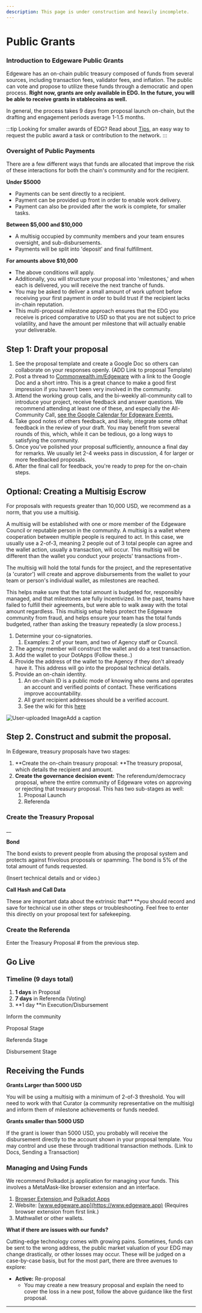 ```yaml
---
description: This page is under construction and heavily incomplete.
---
```


# Public Grants

### Introduction to Edgeware Public Grants

Edgeware has an on-chain public treasury composed of funds from several sources, including transaction fees, validator fees, and inflation. The public can vote and propose to utilize these funds through a democratic and open process. **Right now, grants are only available in EDG. In the future, you will be able to receive grants in stablecoins as well.**

In general, the process takes 9 days from proposal launch on-chain, but the drafting and engagement periods average 1-1.5 months.

:::tip
Looking for smaller awards of EDG? Read about [Tips,](../edgeware-stack/economics/treasury/tipping-function.md) an easy way to request the public award a task or contribution to the network.
:::

### Oversight of Public Payments

There are a few different ways that funds are allocated that improve the risk of these interactions for both the chain's community and for the recipient.

**Under $5000**

- Payments can be sent directly to a recipient.
- Payment can be provided up front in order to enable work delivery.
- Payment can also be provided after the work is complete, for smaller tasks.

**Between $5,000 and $10,000**

- A multisig occupied by community members and your team ensures oversight, and sub-disbursements.
- Payments will be split into 'deposit' and final fulfillment.

**For amounts above $10,000**

- The above conditions will apply.
- Additionally, you will structure your proposal into 'milestones,' and when each is delivered, you will receive the next tranche of funds.
- You may be asked to deliver a small amount of work upfront before receiving your first payment in order to build trust if the recipient lacks in-chain reputation.
- This multi-proposal milestone approach ensures that the EDG you receive is priced comparative to USD so that you are not subject to price volatility, and have the amount per milestone that will actually enable your deliverable.

## Step 1: Draft your proposal

1. See the proposal template and create a Google Doc so others can collaborate on your responses openly. (ADD Link to proposal Template)
2. Post a thread to [Commonwealth.im/Edgeware](https://www.commonwealth.im/Edgeware) with a link to the Google Doc and a short intro. This is a great chance to make a good first impression if you haven't been very involved in the community.
3. Attend the working group calls, and the bi-weekly all-community call to introduce your project, receive feedback and answer questions. We recommend attending at least one of these, and especially the All-Community Call, [see the Google Calendar for Edgeware Events.](public-grants.md#introduction-to-edgeware-public-grants)
4. Take good notes of others feedback, and likely, integrate some ofthat feedback in the review of your draft. You may benefit from several rounds of this, which, while it can be tedious, go a long ways to satisfying the community.
5. Once you've polished your proposal sufficiently, announce a final day for remarks. We usually let 2-4 weeks pass in discussion, 4 for larger or more feedbacked proposals.
6. After the final call for feedback, you're ready to prep for the on-chain steps.

## Optional: Creating a Multisig Escrow

For proposals with requests greater than 10,000 USD, we recommend as a norm, that you use a multisig.

A multisig will be established with one or more member of the Edgeware Council or reputable person in the community. A multisig is a wallet where cooperation between multiple people is required to act. In this case, we usually use a 2-of-3, meaning 2 people out of 3 total people can agree and the wallet action, usually a transaction, will occur. This multisig will be different than the wallet you conduct your projects' transactions from-.

The multisig will hold the total funds for the project, and the representative (a 'curator') will create and approve disbursements from the wallet to your team or person's individual wallet, as milestones are reached.

This helps make sure that the total amount is budgeted for, responsibly managed, and that milestones are fully incentivized. In the past, teams have failed to fulfill their agreements, but were able to walk away with the total amount regardless. This multisig setup helps protect the Edgeware community from fraud, and helps ensure your team has the total funds budgeted, rather than asking the treasury repeatedly (a slow process.)

1. Determine your co-signatories.
   1. Examples: 2 of your team, and two of Agency staff or Council.
2. The agency member will construct the wallet and do a test transaction.
3. Add the wallet to your DotApps (Follow these..)
4. Provide the address of the wallet to the Agency if they don't already have it. This address will go into the proposal technical details.
5. Provide an on-chain identity.
   1. An on-chain ID is a public mode of knowing who owns and operates an account and verified points of contact. These verifications improve accountability.
   2. All grant recipient addresses should be a verified account.
   3. See the wiki for this <A HREF = "https://main.edgeware.wiki/quickstart/create-an-edgeware-identity#adding-identities-using-polkadot-js">here</A>

![User-uploaded Image](https://static.slab.com/prod/uploads/9yelyblh/posts/images/Z-3EsqRWHtkoRFFkX28REK3y.png)Add a caption

## Step 2. Construct and submit the proposal.

In Edgeware, treasury proposals have two stages:

1. **Create the on-chain treasury proposal: **The treasury proposal, which details the recipient and amount.
2. **Create the governance decision event:** The referendum/democracy proposal, where the entire community of Edgeware votes on approving or rejecting that treasury proposal. This has two sub-stages as well:
   1. Proposal Launch
   2. Referenda

### Create the Treasury Proposal

\_\_

**Bond**

The bond exists to prevent people from abusing the proposal system and protects against frivolous proposals or spamming. The bond is 5% of the total amount of funds requested.

(Insert technical details and or video.)

**Call Hash and Call Data**

These are important data about the extrinsic that\*\* \*\*you should record and save for technical use in other steps or troubleshooting. Feel free to enter this directly on your proposal text for safekeeping.

### Create the Referenda

Enter the Treasury Proposal # from the previous step.

## Go Live

### Timeline (9 days total)

1. **1 days** in Proposal
2. **7 days** in Referenda (Voting)
3. **1 day **in Execution/Disbursement

Inform the community

Proposal Stage

Referenda Stage

Disbursement Stage

## Receiving the Funds

**Grants Larger than 5000 USD**

You will be using a multisig with a minimum of 2-of-3 threshold. You will need to work with that Curator (a community representative on the multisig) and inform them of milestone achievements or funds needed.

**Grants smaller than 5000 USD**

If the grant is lower than 5000 USD, you probably will receive the disbursement directly to the account shown in your proposal template. You may control and use these through traditional transaction methods. (Link to Docs, Sending a Transaction)

### Managing and Using Funds

We recommend Polkadot.js application for managing your funds. This involves a MetaMask-like browser extension and an interface.

1. [Browser Extension ](https://polkadot.js.org/extension/)and [Polkadot Apps](https://polkadot.js.org/apps/#/explorer)
2. Website: [www.edgeware.app](https://www.edgeware.app) (Requires browser extension from first link.)
3. Mathwallet or other wallets.

**What if there are issues with our funds?**

Cutting-edge technology comes with growing pains. Sometimes, funds can be sent to the wrong address, the public market valuation of your EDG may change drastically, or other losses may occur. These will be judged on a case-by-case basis, but for the most part, there are three avenues to explore:

- **Active:** Re-proposal
  - You may create a new treasury proposal and explain the need to cover the loss in a new post, follow the above guidance like the first proposal.

---
